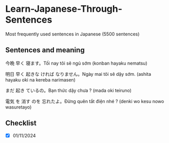 # Learn-Japanese-Through-Sentences
Most frequently used sentences in Japanese (5500 sentences)

## Sentences and meaning

今晩 早く 寝ます。Tối nay tôi sẽ ngủ sớm
(konban hayaku nematsu)

明日 早く 起きな ければ なりません。Ngày mai tôi sẽ dậy sớm.
(ashita hayaku oki na kereba  narimasen)

まだ 起き ているの。Bạn thức dậy chưa ?
(mada oki teiruno)

電気 を 消す のを 忘れたよ。Đừng quên tắt điện nhé ?
(denki wo kesu nowo wasuretayo)


## Checklist
- [x] 01/11/2024